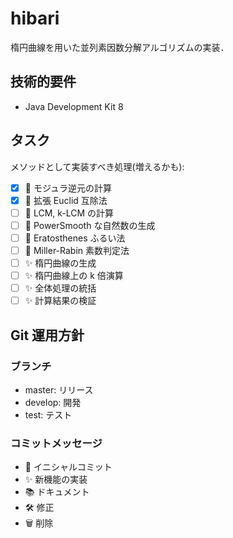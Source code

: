 # hibari
楕円曲線を用いた並列素因数分解アルゴリズムの実装．

## 技術的要件
* Java Development Kit 8

## タスク
メソッドとして実装すべき処理(増えるかも):
* [x] :wrench: モジュラ逆元の計算
* [x] :wrench: 拡張 Euclid 互除法
* [ ] :wrench: LCM, k-LCM の計算
* [ ] :wrench: PowerSmooth な自然数の生成
* [ ] :wrench: Eratosthenes ふるい法
* [ ] :wrench: Miller-Rabin 素数判定法
* [ ] :sparkles: 楕円曲線の生成
* [ ] :sparkles: 楕円曲線上の k 倍演算
* [ ] :sparkles: 全体処理の統括
* [ ] :sparkles: 計算結果の検証

## Git 運用方針
### ブランチ
* master: リリース
* develop: 開発
* test: テスト

### コミットメッセージ
* :tada: イニシャルコミット
* :sparkles: 新機能の実装
* :books: ドキュメント
* :hammer_and_wrench: 修正
* :wastebasket: 削除
